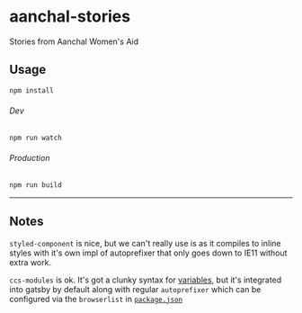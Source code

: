 # aanchal-stories

Stories from Aanchal Women's Aid

## Usage

```sh
npm install
```

###### Dev

```sh
npm run watch
```

###### Production

```sh
npm run build
```

---

## Notes

`styled-component` is nice, but we can't really use is as it compiles to inline styles with it's own impl of autoprefixer that only goes down to IE11 without extra work.

`ccs-modules` is ok. It's got a clunky syntax for [variables][css-modules-vars], but it's integrated into gatsby by default along with regular `autoprefixer` which can be configured via the `browserlist` in [`package.json`](./package.json)




[css-modules-vars]: https://github.com/css-modules/css-modules/blob/master/docs/values-variables.md
